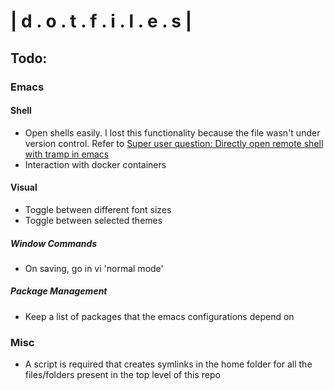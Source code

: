 # | d . o . t . f . i . l . e . s | 

## Todo:

### Emacs

#### Shell
- Open shells easily. I lost this functionality because the file wasn't under version control.
  Refer to [Super user question: Directly open remote shell with tramp in emacs](http://superuser.com/a/905060/413325)
- Interaction with docker containers

#### Visual
- Toggle between different font sizes
- Toggle between selected themes

##### Window Commands
- On saving, go in vi 'normal mode'

##### Package Management
- Keep a list of packages that the emacs configurations depend on

### Misc
- A script is required that creates symlinks in the home folder for all the files/folders present in the top level of this repo

